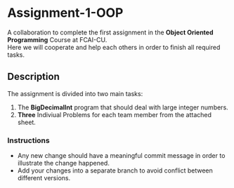 # Assignment-1-OOP
A collaboration to complete the first assignment in the **Object Oriented Programming** Course at FCAI-CU.\
Here we will cooperate and help each others in order to finish all required tasks.
## Description
The assignment is divided into two main tasks:
1. The **BigDecimalInt** program that should deal with large integer numbers.
2. **Three** Indiviual Problems for each team member from the attached sheet.
### Instructions
- Any new change should have a meaningful commit message in order to illustrate the change happened.
- Add your changes into a separate branch to avoid conflict between different versions.
